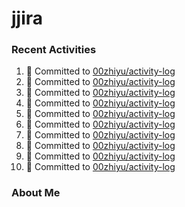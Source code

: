 # jjira

### Recent Activities
<!--START_SECTION:activity-->
1. 📝 Committed to [00zhiyu/activity-log](https://github.com/00zhiyu/activity-log/commit/987989823017a46cdf8393233ff5a9a3138e73a9)
2. 📝 Committed to [00zhiyu/activity-log](https://github.com/00zhiyu/activity-log/commit/3183cccb35f597e3ef76c07bbe11a2e7538eaf4f)
3. 📝 Committed to [00zhiyu/activity-log](https://github.com/00zhiyu/activity-log/commit/f63ab4873e3aff705550c349ed1d06ec12c46979)
4. 📝 Committed to [00zhiyu/activity-log](https://github.com/00zhiyu/activity-log/commit/434186ed7cc7eb7a9cd8e3603e97c3e31c8490c2)
5. 📝 Committed to [00zhiyu/activity-log](https://github.com/00zhiyu/activity-log/commit/ea6d8d06296b5cf3ca1c70c4488899de8ef22ac1)
6. 📝 Committed to [00zhiyu/activity-log](https://github.com/00zhiyu/activity-log/commit/24325a77e843e1f5c4ae8358c08d3f8e4acd1a94)
7. 📝 Committed to [00zhiyu/activity-log](https://github.com/00zhiyu/activity-log/commit/f5fba8f3a96d28d6b0f2ee3970286d5f4205cabf)
8. 📝 Committed to [00zhiyu/activity-log](https://github.com/00zhiyu/activity-log/commit/783ecba1ff245278c6b23aa6efd3283bdf5932f7)
9. 📝 Committed to [00zhiyu/activity-log](https://github.com/00zhiyu/activity-log/commit/364c8b7c2c87d5c777f055c7a783b566f5ddff32)
10. 📝 Committed to [00zhiyu/activity-log](https://github.com/00zhiyu/activity-log/commit/8a3a0122294749f17f26b5aed38bd55338371f73)
<!--END_SECTION:activity-->

### About Me
<!-- MYLINKS:START -->
<!-- MYLINKS:END-->
